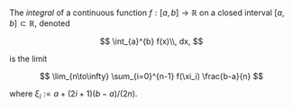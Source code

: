 The *integral* of a continuous function $f: [a, b] \to \mathbb{R}$  on 
a closed interval $[a, b] \subset \mathbb{R}$, denoted 

$$
\int_{a}^{b} f(x)\\, dx,
$$

is the limit

$$
\lim_{n\to\infty} \sum_{i=0}^{n-1} f(\xi_i) \frac{b-a}{n}
$$

where $\xi_i := a + (2i + 1)(b - a)/(2n)$.
